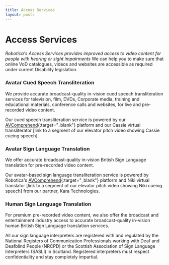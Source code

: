 ```yaml
---
title: Access Services
layout: posts
---
```


# Access Services

*Robotica's Access Services provides improved access to video content for people with hearing or sight impairments*
We can help you to make sure that online VoD catalogues, videos and websites are accessible as required under current Disability legislation.


### Avatar Cued Speech Transliteration
We provide accurate broadcast-quality in-vision cued speech transliteration services for television, film, DVDs, Corporate media, training and educational materials, conference calls and websites, for live and pre-recorded video content.

Our cued speech transliteration service is powered by our [AVComprehend](avcomprehend){:target="_blank"} platform and our Cassie virtual transliterator [link to a segment of our elevator pitch video showing Cassie cueing speech].


### Avatar Sign Language Translation
We offer accurate broadcast-quality in-vision British Sign Language translation for pre-recorded video content.

Our avatar-based sign language transliteration service is powered by Robotica's [AVComprehend](avcomprehend){:target="_blank"} platform and Niki virtual translator [link to a segment of our elevator pitch video showing Niki cueing speech] from our partner, Kara Technologies.


### Human Sign Language Translation
For premium pre-recorded video content, we also offer the broadcast and entertainment industry access to accurate broadcast-quality in-vision human British Sign Language translation services.

All our sign language interpreters are registered with and regulated by the National Registers of Communication Professionals working with Deaf and Deafblind People (NRCPD) or the Scottish Association of Sign Language Interpreters (SASLI) in Scotland. Registered interpreters must respect confidentiality and stay completely impartial.



